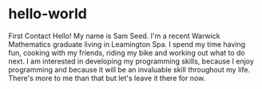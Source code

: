 # hello-world
First Contact
Hello! My name is Sam Seed. I'm a recent Warwick Mathematics graduate living in Leamington Spa. I spend my time having fun, cooking with my friends, riding my bike and working out what to do next. I am interested in developing my programming skills, because I enjoy programming and because it will be an invaluable skill throughout my life.
There's more to me than that but let's leave it there for now.
